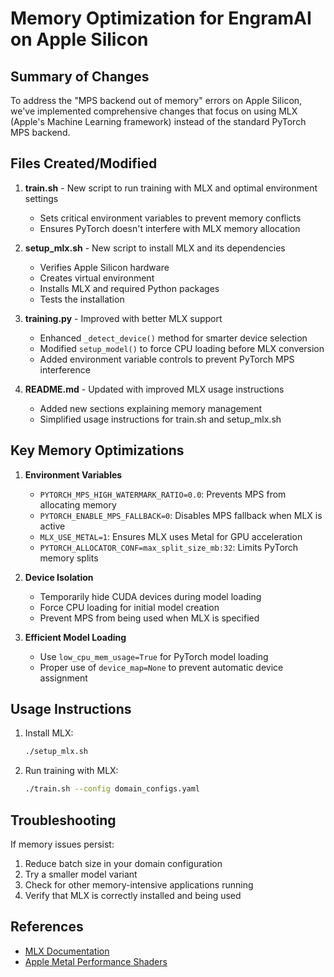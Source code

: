 # Memory Optimization for EngramAI on Apple Silicon

## Summary of Changes

To address the "MPS backend out of memory" errors on Apple Silicon, we've implemented comprehensive changes that focus on using MLX (Apple's Machine Learning framework) instead of the standard PyTorch MPS backend.

## Files Created/Modified

1. **train.sh** - New script to run training with MLX and optimal environment settings
   - Sets critical environment variables to prevent memory conflicts
   - Ensures PyTorch doesn't interfere with MLX memory allocation

2. **setup_mlx.sh** - New script to install MLX and its dependencies
   - Verifies Apple Silicon hardware
   - Creates virtual environment
   - Installs MLX and required Python packages
   - Tests the installation

3. **training.py** - Improved with better MLX support
   - Enhanced `_detect_device()` method for smarter device selection
   - Modified `setup_model()` to force CPU loading before MLX conversion
   - Added environment variable controls to prevent PyTorch MPS interference

4. **README.md** - Updated with improved MLX usage instructions
   - Added new sections explaining memory management
   - Simplified usage instructions for train.sh and setup_mlx.sh

## Key Memory Optimizations

1. **Environment Variables**
   - `PYTORCH_MPS_HIGH_WATERMARK_RATIO=0.0`: Prevents MPS from allocating memory
   - `PYTORCH_ENABLE_MPS_FALLBACK=0`: Disables MPS fallback when MLX is active
   - `MLX_USE_METAL=1`: Ensures MLX uses Metal for GPU acceleration
   - `PYTORCH_ALLOCATOR_CONF=max_split_size_mb:32`: Limits PyTorch memory splits

2. **Device Isolation**
   - Temporarily hide CUDA devices during model loading
   - Force CPU loading for initial model creation
   - Prevent MPS from being used when MLX is specified

3. **Efficient Model Loading**
   - Use `low_cpu_mem_usage=True` for PyTorch model loading
   - Proper use of `device_map=None` to prevent automatic device assignment

## Usage Instructions

1. Install MLX:

   ```bash
   ./setup_mlx.sh
   ```

2. Run training with MLX:

   ```bash
   ./train.sh --config domain_configs.yaml
   ```

## Troubleshooting

If memory issues persist:

1. Reduce batch size in your domain configuration
2. Try a smaller model variant
3. Check for other memory-intensive applications running
4. Verify that MLX is correctly installed and being used

## References

- [MLX Documentation](https://github.com/ml-explore/mlx)
- [Apple Metal Performance Shaders](https://developer.apple.com/documentation/metalperformanceshaders)
